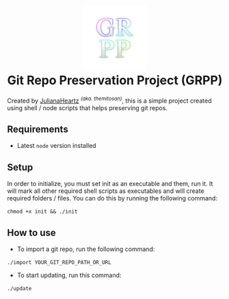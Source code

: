<h1 align="center">
    <img src="src/GRPP.png" alt="logo" width="150">
    <br>Git Repo Preservation Project (GRPP)
</h1>

Created by [JulianaHeartz](https://mastodon.social/@julianaheartz) <sup>*(aka. themitosan)*</sup>, this is a simple project created using shell / node scripts that helps preserving git repos.

## Requirements
- Latest `node` version installed

## Setup
In order to initialize, you must set init as an executable and them, run it. It will mark all other required shell scripts as executables and will create required folders / files. You can do this by running the following command:

```
chmod +x init && ./init
```

## How to use

- To import a git repo, run the following command:

```
./import YOUR_GIT_REPO_PATH_OR_URL
```

- To start updating, run this command:

```
./update
```